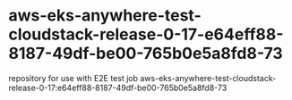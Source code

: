 # aws-eks-anywhere-test-cloudstack-release-0-17-e64eff88-8187-49df-be00-765b0e5a8fd8-73
repository for use with E2E test job aws-eks-anywhere-test-cloudstack-release-0-17:e64eff88-8187-49df-be00-765b0e5a8fd8-73
